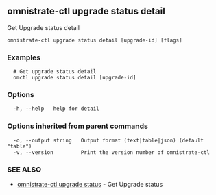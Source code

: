 ## omnistrate-ctl upgrade status detail

Get Upgrade status detail

```
omnistrate-ctl upgrade status detail [upgrade-id] [flags]
```

### Examples

```
  # Get upgrade status detail
  omctl upgrade status detail [upgrade-id]
```

### Options

```
  -h, --help   help for detail
```

### Options inherited from parent commands

```
  -o, --output string   Output format (text|table|json) (default "table")
  -v, --version         Print the version number of omnistrate-ctl
```

### SEE ALSO

* [omnistrate-ctl upgrade status](omnistrate-ctl_upgrade_status.md)	 - Get Upgrade status

